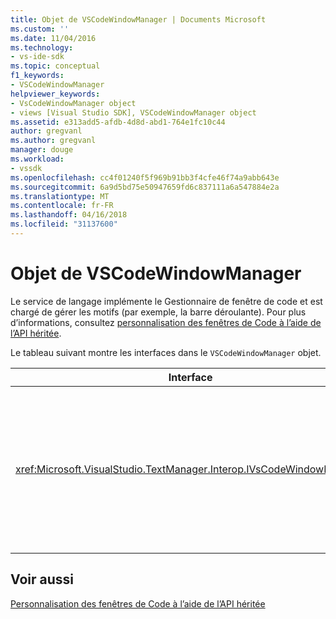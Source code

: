 ```yaml
---
title: Objet de VSCodeWindowManager | Documents Microsoft
ms.custom: ''
ms.date: 11/04/2016
ms.technology:
- vs-ide-sdk
ms.topic: conceptual
f1_keywords:
- VSCodeWindowManager
helpviewer_keywords:
- VsCodeWindowManager object
- views [Visual Studio SDK], VSCodeWindowManager object
ms.assetid: e313add5-afdb-4d8d-abd1-764e1fc10c44
author: gregvanl
ms.author: gregvanl
manager: douge
ms.workload:
- vssdk
ms.openlocfilehash: cc4f01240f5f969b91bb3f4cfe46f74a9abb643e
ms.sourcegitcommit: 6a9d5bd75e50947659fd6c837111a6a547884e2a
ms.translationtype: MT
ms.contentlocale: fr-FR
ms.lasthandoff: 04/16/2018
ms.locfileid: "31137600"
---
```

# <a name="vscodewindowmanager-object"></a>Objet de VSCodeWindowManager
Le service de langage implémente le Gestionnaire de fenêtre de code et est chargé de gérer les motifs (par exemple, la barre déroulante). Pour plus d’informations, consultez [personnalisation des fenêtres de Code à l’aide de l’API héritée](../extensibility/customizing-code-windows-by-using-the-legacy-api.md).  
  
 Le tableau suivant montre les interfaces dans le `VSCodeWindowManager` objet.  
  
|Interface|Description|  
|---------------|-----------------|  
|<xref:Microsoft.VisualStudio.TextManager.Interop.IVsCodeWindowManager>|Ornements (par exemple, les barres de la liste déroulante) permet d’être ajouté ou supprimé à partir d’une fenêtre de code.|  
  
## <a name="see-also"></a>Voir aussi  
 [Personnalisation des fenêtres de Code à l’aide de l’API héritée](../extensibility/customizing-code-windows-by-using-the-legacy-api.md)
